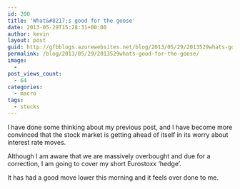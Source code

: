 ```yaml
---
id: 200
title: 'What&#8217;s good for the goose'
date: 2013-05-29T15:28:31+00:00
author: kevin
layout: post
guid: http://gfbblogs.azurewebsites.net/blog/2013/05/29/2013529whats-good-for-the-goose/
permalink: /blog/2013/05/29/2013529whats-good-for-the-goose/
image:
  - 
post_views_count:
  - 64
categories:
  - macro
tags:
  - stocks
---
```

I have done some thinking about my previous post, and I have become more convinced that the stock market is getting ahead of itself in its worry about interest rate moves.

Although I am aware that we are massively overbought and due for a correction, I am going to cover my short Eurostoxx &#8216;hedge&#8217;.

It has had a good move lower this morning and it feels over done to me.

<img class="aligncenter" alt="" src="http://themacrotourist.com/blogs/EURSTOXX%20May%2029%2013.gif" />